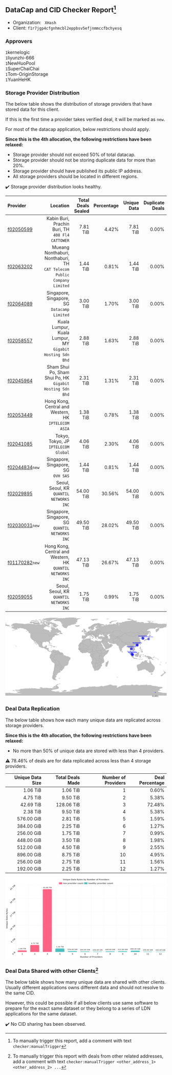 ## DataCap and CID Checker Report[^1]
 - Organization: ` XHash`
 - Client: `f1r7jgp4cfgnhmcbl2eppbsv5efjnmmccfbchyesq`
### Approvers
`1`kernelogic<br/>`1`liyunzhi-666<br/>`1`NewHuoPool<br/>`1`SuperChaiChai<br/>`1`Tom-OriginStorage<br/>`1`YuanHeHK

### Storage Provider Distribution
The below table shows the distribution of storage providers that have stored data for this client.

If this is the first time a provider takes verified deal, it will be marked as `new`.

For most of the datacap application, below restrictions should apply.

**Since this is the 4th allocation, the following restrictions have been relaxed:**
 - Storage provider should not exceed 50% of total datacap.
 - Storage provider should not be storing duplicate data for more than 20%.
 - Storage provider should have published its public IP address.
 - All storage providers should be located in different regions.

✔️ Storage provider distribution looks healthy.

| Provider                                                    |                                                                   Location | Total Deals Sealed | Percentage | Unique Data | Duplicate Deals |
| :---------------------------------------------------------- | -------------------------------------------------------------------------: | -----------------: | ---------: | ----------: | --------------: |
| [f02050599](https://filfox.info/en/address/f02050599)       |                        Kabin Buri, Prachin Buri, TH<br/>`408 Fl4 CATTOWER` |           7.81 TiB |      4.42% |    7.81 TiB |           0.00% |
| [f02063202](https://filfox.info/en/address/f02063202)       | Mueang Nonthaburi, Nonthaburi, TH<br/>`CAT Telecom Public Company Limited` |           1.44 TiB |      0.81% |    1.44 TiB |           0.00% |
| [f02064089](https://filfox.info/en/address/f02064089)       |                            Singapore, Singapore, SG<br/>`Datacamp Limited` |           3.00 TiB |      1.70% |    3.00 TiB |           0.00% |
| [f02058557](https://filfox.info/en/address/f02058557)       |               Kuala Lumpur, Kuala Lumpur, MY<br/>`Gigabit Hosting Sdn Bhd` |           2.88 TiB |      1.63% |    2.88 TiB |           0.00% |
| [f02045964](https://filfox.info/en/address/f02045964)       |               Sham Shui Po, Sham Shui Po, HK<br/>`Gigabit Hosting Sdn Bhd` |           2.31 TiB |      1.31% |    2.31 TiB |           0.00% |
| [f02053449](https://filfox.info/en/address/f02053449)       |                    Hong Kong, Central and Western, HK<br/>`IPTELECOM ASIA` |           1.38 TiB |      0.78% |    1.38 TiB |           0.00% |
| [f02041085](https://filfox.info/en/address/f02041085)       |                                    Tokyo, Tokyo, JP<br/>`IPTELECOM Global` |           4.06 TiB |      2.30% |    4.06 TiB |           0.00% |
| [f02044834](https://filfox.info/en/address/f02044834)`new`  |                                     Singapore, Singapore, SG<br/>`OVH SAS` |           1.44 TiB |      0.81% |    1.44 TiB |           0.00% |
| [f02029895](https://filfox.info/en/address/f02029895)       |                                Seoul, Seoul, KR<br/>`QUANTIL NETWORKS INC` |          54.00 TiB |     30.56% |   54.00 TiB |           0.00% |
| [f02030031](https://filfox.info/en/address/f02030031)`new`  |                        Singapore, Singapore, SG<br/>`QUANTIL NETWORKS INC` |          49.50 TiB |     28.02% |   49.50 TiB |           0.00% |
| [f01170282](https://filfox.info/en/address/f01170282)`new`  |              Hong Kong, Central and Western, HK<br/>`QUANTIL NETWORKS INC` |          47.13 TiB |     26.67% |   47.13 TiB |           0.00% |
| [f02059055](https://filfox.info/en/address/f02059055)       |                                Seoul, Seoul, KR<br/>`QUANTIL NETWORKS INC` |           1.75 TiB |      0.99% |    1.75 TiB |           0.00% |

<img src="https://raw.githubusercontent.com/data-preservation-programs/filplus-checker-assets/main/filecoin-project/filecoin-plus-large-datasets/issues/1078/1681304668829.png"/>

### Deal Data Replication
The below table shows how each many unique data are replicated across storage providers.


**Since this is the 4th allocation, the following restrictions have been relaxed:**
- No more than 50% of unique data are stored with less than 4 providers.

⚠️ 78.46% of deals are for data replicated across less than 4 storage providers.

| Unique Data Size | Total Deals Made | Number of Providers | Deal Percentage |
| ---------------: | ---------------: | ------------------: | --------------: |
|         1.06 TiB |         1.06 TiB |                   1 |           0.60% |
|         4.75 TiB |         9.50 TiB |                   2 |           5.38% |
|        42.69 TiB |       128.06 TiB |                   3 |          72.48% |
|         2.38 TiB |         9.50 TiB |                   4 |           5.38% |
|       576.00 GiB |         2.81 TiB |                   5 |           1.59% |
|       384.00 GiB |         2.25 TiB |                   6 |           1.27% |
|       256.00 GiB |         1.75 TiB |                   7 |           0.99% |
|       448.00 GiB |         3.50 TiB |                   8 |           1.98% |
|       512.00 GiB |         4.50 TiB |                   9 |           2.55% |
|       896.00 GiB |         8.75 TiB |                  10 |           4.95% |
|       256.00 GiB |         2.75 TiB |                  11 |           1.56% |
|       192.00 GiB |         2.25 TiB |                  12 |           1.27% |

<img src="https://raw.githubusercontent.com/data-preservation-programs/filplus-checker-assets/main/filecoin-project/filecoin-plus-large-datasets/issues/1078/1681304669505.png"/>

### Deal Data Shared with other Clients[^3]
The below table shows how many unique data are shared with other clients.
Usually different applications owns different data and should not resolve to the same CID.

However, this could be possible if all below clients use same software to prepare for the exact same dataset or they belong to a series of LDN applications for the same dataset.

✔️ No CID sharing has been observed.

[^1]: To manually trigger this report, add a comment with text `checker:manualTrigger`

[^2]: Deals from those addresses are combined into this report as they are specified with `checker:manualTrigger`

[^3]: To manually trigger this report with deals from other related addresses, add a comment with text `checker:manualTrigger <other_address_1> <other_address_2> ...`
